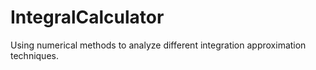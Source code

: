 # IntegralCalculator
Using numerical methods to analyze different integration approximation techniques.
